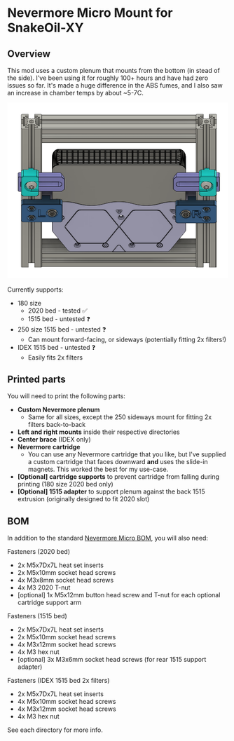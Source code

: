 # Nevermore Micro Mount for SnakeOil-XY

## Overview

This mod uses a custom plenum that mounts from the bottom (in stead of the side). I've been using it for roughly 100+ hours and have had zero issues so far. It's made a huge difference in the ABS fumes, and I also saw an increase in chamber temps by about ~5-7C.

![Nevermore](/Doc/img/nevermore-180-2020-bottom-view.png)

Currently supports:
  - 180 size
    - 2020 bed - tested ✅
    - 1515 bed - untested ❓
  - 250 size 1515 bed - untested ❓
    - Can mount forward-facing, or sideways (potentially fitting 2x filters!)
  - IDEX 1515 bed - untested ❓
    - Easily fits 2x filters

## Printed parts

You will need to print the following parts:
  - **Custom Nevermore plenum**
    - Same for all sizes, except the 250 sideways mount for fitting 2x filters back-to-back
  - **Left and right mounts** inside their respective directories
  - **Center brace** (IDEX only)
  - **Nevermore cartridge**
    - You can use any Nevermore cartridge that you like, but I've supplied a custom cartridge that faces downward **and** uses the slide-in magnets. This worked the best for my use-case.
  - **[Optional] cartridge supports** to prevent cartridge from falling during printing (180 size 2020 bed only)
  - **[Optional] 1515 adapter** to support plenum against the back 1515 extrusion (originally designed to fit 2020 slot)

## BOM

In addition to the standard [Nevermore Micro BOM](https://github.com/nevermore3d/Nevermore_Micro#bom-v5), you will also need:

Fasteners (2020 bed)
  - 2x M5x7Dx7L heat set inserts
  - 2x M5x10mm socket head screws
  - 4x M3x8mm socket head screws
  - 4x M3 2020 T-nut
  - [optional] 1x M5x12mm button head screw and T-nut for each optional cartridge support arm

Fasteners (1515 bed)
  - 2x M5x7Dx7L heat set inserts
  - 2x M5x10mm socket head screws
  - 4x M3x12mm socket head screws
  - 4x M3 hex nut
  - [optional] 3x M3x6mm socket head screws (for rear 1515 support adapter)

Fasteners (IDEX 1515 bed 2x filters)
  - 2x M5x7Dx7L heat set inserts
  - 4x M5x10mm socket head screws
  - 4x M3x12mm socket head screws
  - 4x M3 hex nut

See each directory for more info.